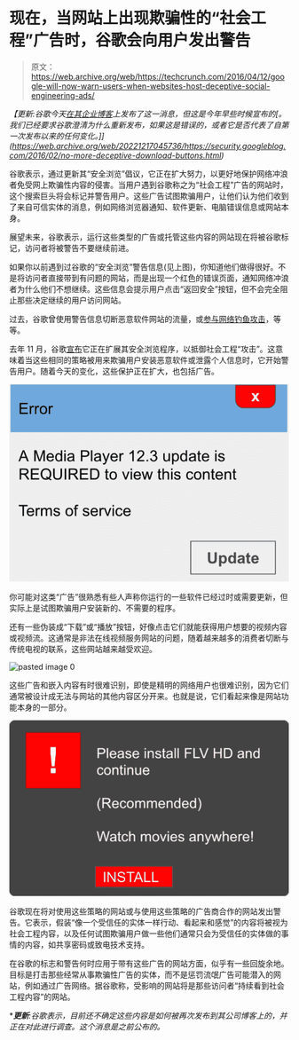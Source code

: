# 现在，当网站上出现欺骗性的“社会工程”广告时，谷歌会向用户发出警告

> 原文：<https://web.archive.org/web/https://techcrunch.com/2016/04/12/google-will-now-warn-users-when-websites-host-deceptive-social-engineering-ads/>

*【更新:谷歌今天[在其企业博客](https://web.archive.org/web/20221217045736/https://security.googleblog.com/2016/02/no-more-deceptive-download-buttons.html)上发布了这一消息，但这是今年早些时候宣布的[。我们已经要求谷歌澄清为什么重新发布，如果这是错误的，或者它是否代表了自第一次发布以来的任何变化。]](https://web.archive.org/web/20221217045736/https://security.googleblog.com/2016/02/no-more-deceptive-download-buttons.html)*

谷歌表示，通过更新其“安全浏览”倡议，它正在扩大努力，以更好地保护网络冲浪者免受网上欺骗性内容的侵害。当用户遇到谷歌称之为“社会工程”广告的网站时，这个搜索巨头将会标记并警告用户。这些广告试图欺骗用户，让他们认为他们收到了来自可信实体的消息，例如网络浏览器通知、软件更新、电脑错误信息或网站本身。

展望未来，谷歌表示，运行这些类型的广告或托管这些内容的网站现在将被谷歌标记，访问者将被警告不要继续前进。

如果你以前遇到过谷歌的“安全浏览”警告信息(见上图)，你知道他们做得很好。不是将访问者直接带到有问题的网站，而是出现一个红色的错误页面，通知网络冲浪者为什么他们不想继续。这些信息会提示用户点击“返回安全”按钮，但不会完全阻止那些决定继续的用户访问网站。

过去，谷歌曾使用警告信息切断恶意软件网站的流量，或[参与网络钓鱼攻击](https://web.archive.org/web/20221217045736/https://support.google.com/websearch/answer/106318?hl=en&rd=1)，等等。

去年 11 月，谷歌[宣布](https://web.archive.org/web/20221217045736/https://security.googleblog.com/2015/11/safe-browsing-protection-from-even-more.html)它正在扩展其安全浏览程序，以抵御社会工程“攻击”。这意味着当这些相同的策略被用来欺骗用户安装恶意软件或泄露个人信息时，它开始警告用户。随着今天的变化，这些保护正在扩大，也包括广告。

![pasted image 0 (4)](img/58df8bbd27851eb35e61e4e0f1e79bfc.png)

你可能对这类“广告”很熟悉有些人声称你运行的一些软件已经过时或需要更新，但实际上是试图欺骗用户安装新的、不需要的程序。

还有一些伪装成“下载”或“播放”按钮，好像点击它们就能获得用户想要的视频内容或视频流。这通常是非法在线视频服务网站的问题，随着越来越多的消费者切断与传统电视的联系，这些网站越来越受欢迎。

![pasted image 0](img/9c1610f76e1850efa4f126bba7ebcefd.png)

这些广告和嵌入内容有时很难识别，即使是精明的网络用户也很难识别，因为它们通常被设计成无法与网站的其他内容区分开来。也就是说，它们看起来像是网站功能本身的一部分。

![pasted image 0 (5)](img/5ef44b899ccaad80936431970aec24d0.png)

谷歌现在将对使用这些策略的网站或与使用这些策略的广告商合作的网站发出警告。它表示，假装“像一个受信任的实体一样行动、看起来和感觉”的内容将被视为社会工程内容，以及任何试图欺骗用户做一些他们通常只会为受信任的实体做的事情的内容，如共享密码或致电技术支持。

在谷歌的标志和警告何时应用于带有这些广告的网站方面，似乎有一些回旋余地。目标是打击那些经常从事欺骗性广告的实体，而不是惩罚流氓广告可能潜入的网站，例如通过广告网络。据谷歌称，受影响的网站将是那些访问者“持续看到社会工程内容”的网站。

****更新**:谷歌表示，目前还不确定这些内容是如何被再次发布到其公司博客上的，并正在对此进行调查。这个消息是之前公布的。*